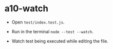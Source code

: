 # a10-watch

- Open `test/index.test.js`.

- Run in the terminal `node --test --watch`.

- Watch test being executed while editing the file.
